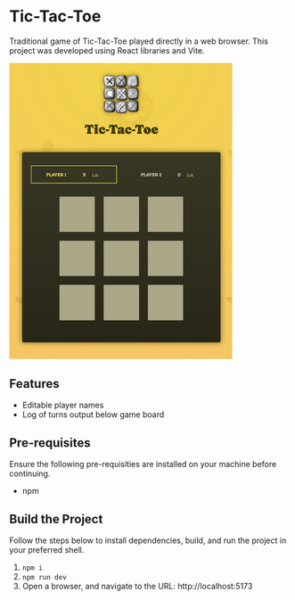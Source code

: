 # Tic-Tac-Toe
Traditional game of Tic-Tac-Toe played directly in a web browser. This project was developed using React libraries and Vite.

<img src="tic-tac-toe.png" alt="drawing" width="400"/>

## Features
- Editable player names
- Log of turns output below game board

## Pre-requisites
Ensure the following pre-requisities are installed on your machine before continuing.

- npm

## Build the Project
Follow the steps below to install dependencies, build, and run the project in your preferred shell.

1. `npm i`
2. `npm run dev`
3. Open a browser, and navigate to the URL: http://localhost:5173
